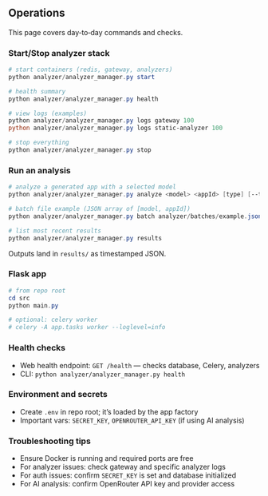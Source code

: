 ## Operations

This page covers day‑to‑day commands and checks.

### Start/Stop analyzer stack

```powershell
# start containers (redis, gateway, analyzers)
python analyzer/analyzer_manager.py start

# health summary
python analyzer/analyzer_manager.py health

# view logs (examples)
python analyzer/analyzer_manager.py logs gateway 100
python analyzer/analyzer_manager.py logs static-analyzer 100

# stop everything
python analyzer/analyzer_manager.py stop
```

### Run an analysis

```powershell
# analyze a generated app with a selected model
python analyzer/analyzer_manager.py analyze <model> <appId> [type] [--tools ...]

# batch file example (JSON array of [model, appId])
python analyzer/analyzer_manager.py batch analyzer/batches/example.json

# list most recent results
python analyzer/analyzer_manager.py results
```

Outputs land in `results/` as timestamped JSON.

### Flask app

```powershell
# from repo root
cd src
python main.py

# optional: celery worker
# celery -A app.tasks worker --loglevel=info
```

### Health checks

- Web health endpoint: `GET /health` — checks database, Celery, analyzers
- CLI: `python analyzer/analyzer_manager.py health`

### Environment and secrets

- Create `.env` in repo root; it’s loaded by the app factory
- Important vars: `SECRET_KEY`, `OPENROUTER_API_KEY` (if using AI analysis)

### Troubleshooting tips

- Ensure Docker is running and required ports are free
- For analyzer issues: check gateway and specific analyzer logs
- For auth issues: confirm `SECRET_KEY` is set and database initialized
- For AI analysis: confirm OpenRouter API key and provider access
